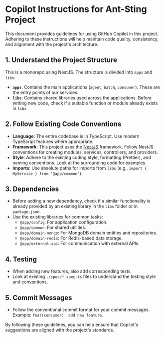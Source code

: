 # Copilot Instructions for Ant-Sting Project

This document provides guidelines for using GitHub Copilot in this project. Adhering to these instructions will help maintain code quality, consistency, and alignment with the project's architecture.

## 1. Understand the Project Structure

This is a monorepo using NestJS. The structure is divided into `apps` and `libs`:

-   **`apps`**: Contains the main applications (`agent`, `batch`, `consumer`). These are the entry points of our services.
-   **`libs`**: Contains shared libraries used across the applications. Before writing new code, check if a suitable function or module already exists in `libs`.

## 2. Follow Existing Code Conventions

-   **Language**: The entire codebase is in TypeScript. Use modern TypeScript features where appropriate.
-   **Framework**: This project uses the [NestJS](https://nestjs.com/) framework. Follow NestJS conventions for creating modules, services, controllers, and providers.
-   **Style**: Adhere to the existing coding style, formatting (Prettier), and naming conventions. Look at the surrounding code for examples.
-   **Imports**: Use absolute paths for imports from `libs` (e.g., `import { MyService } from '@app/common'`).

## 3. Dependencies

-   Before adding a new dependency, check if a similar functionality is already provided by an existing library in the `libs` folder or in `package.json`.
-   Use the existing libraries for common tasks:
    -   `@app/config`: For application configuration.
    -   `@app/common`: For shared utilities.
    -   `@app/domain-mongo`: For MongoDB domain entities and repositories.
    -   `@app/domain-redis`: For Redis-based data storage.
    -   `@app/external-api`: For communication with external APIs.

## 4. Testing

-   When adding new features, also add corresponding tests.
-   Look at existing `./spec/*.spec.ts` files to understand the testing style and conventions.

## 5. Commit Messages

-   Follow the conventional commit format for your commit messages. Example: `feat(consumer): add new feature`.

By following these guidelines, you can help ensure that Copilot's suggestions are aligned with the project's standards.
